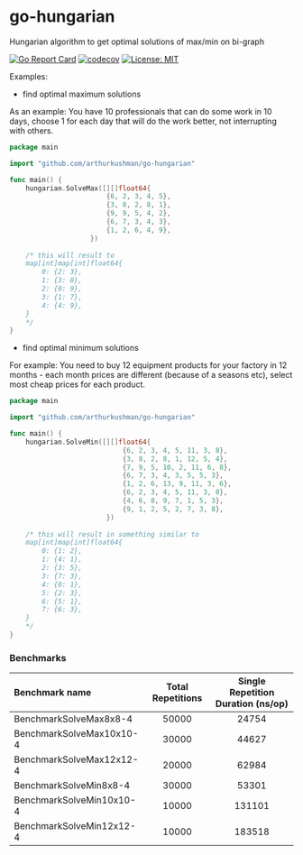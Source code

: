 # go-hungarian
Hungarian algorithm to get optimal solutions of max/min on bi-graph

[![Go Report Card](https://goreportcard.com/badge/github.com/arthurkushman/go-hungarian)](https://goreportcard.com/report/github.com/arthurkushman/go-hungarian)
[![codecov](https://codecov.io/gh/arthurkushman/go-hungarian/branch/master/graph/badge.svg)](https://codecov.io/gh/arthurkushman/go-hungarian)
[![License: MIT](https://img.shields.io/badge/License-MIT-blue.svg)](https://opensource.org/licenses/MIT)

Examples:
- find optimal maximum solutions

As an example: 
You have 10 professionals that can do some work in 10 days, choose 1 for each day that will do the work better, not interrupting with others.
```go
package main

import "github.com/arthurkushman/go-hungarian"

func main() {
    hungarian.SolveMax([][]float64{
                   		{6, 2, 3, 4, 5},
                   		{3, 8, 2, 8, 1},
                   		{9, 9, 5, 4, 2},
                   		{6, 7, 3, 4, 3},
                   		{1, 2, 6, 4, 9},
                   	})
    
    /* this will result to 
    map[int]map[int]float64{
		0: {2: 3},
		1: {3: 8},
		2: {0: 9},
		3: {1: 7},
		4: {4: 9},
	}        
    */
}
```

- find optimal minimum solutions

For example:
You need to buy 12 equipment products for your factory in 12 months - each month prices are different (because of a seasons etc), 
select most cheap prices for each product. 
```go
package main

import "github.com/arthurkushman/go-hungarian"

func main() {
    hungarian.SolveMin([][]float64{
                       		{6, 2, 3, 4, 5, 11, 3, 8},
                       		{3, 8, 2, 8, 1, 12, 5, 4},
                       		{7, 9, 5, 10, 2, 11, 6, 8},
                       		{6, 7, 3, 4, 3, 5, 5, 3},
                       		{1, 2, 6, 13, 9, 11, 3, 6},
                       		{6, 2, 3, 4, 5, 11, 3, 8},
                       		{4, 6, 8, 9, 7, 1, 5, 3},
                       		{9, 1, 2, 5, 2, 7, 3, 8},
                       	})
        
    /* this will result in something similar to
    map[int]map[int]float64{
		0: {1: 2},
		1: {4: 1},
		2: {3: 5},
		3: {7: 3},
		4: {0: 1},
		5: {2: 3},
		6: {5: 1},
		7: {6: 3},
	}        
    */
}
```

### Benchmarks

| Benchmark name | Total Repetitions | Single Repetition Duration (ns/op)
| :--- | :---: | :---: | 
| BenchmarkSolveMax8x8-4 | 50000 | 24754 |
| BenchmarkSolveMax10x10-4 | 30000 | 44627 |
| BenchmarkSolveMax12x12-4 | 20000 | 62984 |
| BenchmarkSolveMin8x8-4 | 30000 | 53301 |
| BenchmarkSolveMin10x10-4 | 10000 | 131101 |
| BenchmarkSolveMin12x12-4 | 10000 | 183518 |
